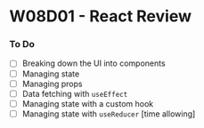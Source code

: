 # W08D01 - React Review

### To Do
- [ ] Breaking down the UI into components
- [ ] Managing state
- [ ] Managing props
- [ ] Data fetching with `useEffect`
- [ ] Managing state with a custom hook
- [ ] Managing state with `useReducer` [time allowing]
